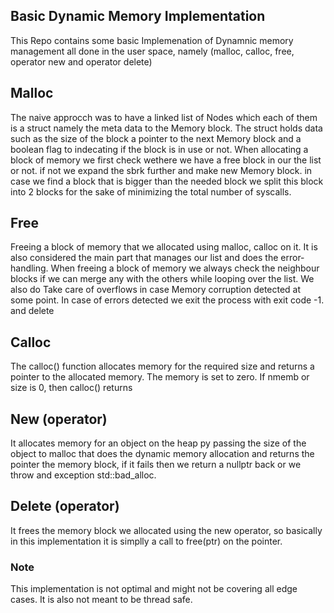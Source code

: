 ## Basic Dynamic Memory Implementation
This Repo contains some basic Implemenation of Dynamnic memory management all done in the user space, namely (malloc, calloc, free, operator new and operator delete)

## Malloc
The naive approcch was to have a linked list of Nodes which each of them is a struct namely the meta data to the Memory block. The struct holds data such as the size of the block a pointer to the next Memory block and a boolean flag to indecating if the block is in use or not. When allocating a block of memory we first check wethere we have a free block in our the list or not. if not we expand the sbrk further and make new Memory block. in case we find a block that is bigger than the needed block we split this block into 2 blocks for the sake of minimizing the total number of syscalls.

## Free
Freeing a block of memory that we allocated using malloc, calloc on it. It is also considered the main part that manages our list and does the error-handling. When freeing a block of memory we always check the neighbour blocks if we can merge any with the others while looping over the list. We also do Take care of overflows in case Memory corruption detected at some point. In case of errors detected we exit the process with exit code -1.
 and delete
## Calloc
The calloc() function allocates memory for the required size and returns a pointer to the allocated memory.  The memory is set to zero.  If nmemb or size is 0,  then  calloc()  returns

## New (operator)
It allocates memory for an object on the heap py passing the size of the object to malloc that does the dynamic memory allocation and returns the pointer the memory block, if it fails then we return a nullptr back or we throw and exception std::bad_alloc.

## Delete (operator)
It frees the memory block we allocated using the new operator, so basically in this implementation it is simplly a call to free(ptr) on the pointer.

### Note
This implementation is not optimal and might not be covering all edge cases. It is also not meant to be thread safe.
